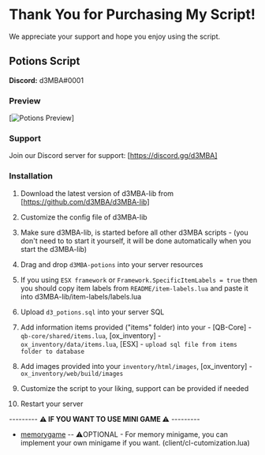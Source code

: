 # Thank You for Purchasing My Script!

We appreciate your support and hope you enjoy using the script.

## Potions Script

**Discord:** d3MBA#0001

### Preview

[![Potions Preview](https://youtu.be/Ge7jQvDJ4Jc)]

### Support

Join our Discord server for support: [https://discord.gg/d3MBA]

### Installation

1. Download the latest version of d3MBA-lib from [https://github.com/d3MBA/d3MBA-lib]
2. Customize the config file of d3MBA-lib
3. Make sure d3MBA-lib, is started before all other d3MBA scripts - 
(you don't need to to start it yourself, it will be done automatically when you start the d3MBA-lib)

4. Drag and drop `d3MBA-potions` into your server resources

5. If you using `ESX framework` or `Framework.SpecificItemLabels = true` then you should
copy item labels from `README/item-labels.lua` and paste it into d3MBA-lib/item-labels/labels.lua

6. Upload `d3_potions.sql` into your server SQL
  
7. Add information items provided ("items" folder) into your -
[QB-Core] - `qb-core/shared/items.lua`, [ox_inventory] - `ox_inventory/data/items.lua`, [ESX] - `upload sql file from items folder to database`

8. Add images provided into your `inventory/html/images`, [ox_inventory] - `ox_inventory/web/build/images` 
9. Customize the script to your liking, support can be provided if needed
10. Restart your server

--------- **⚠️ IF YOU WANT TO USE MINI GAME ⚠️** ---------  

* [memorygame](https://github.com/pushkart2/memorygame) -- ⚠️OPTIONAL - For memory minigame, you can implement your own minigame if you want. (client/cl-cutomization.lua)

